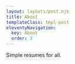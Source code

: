 ```yaml
---
layout: layouts/post.njk
title: About
templateClass: tmpl-post
eleventyNavigation:
  key: About
  order: 3
---
```


Simple resumes for all.
